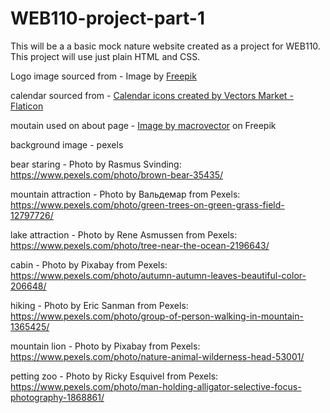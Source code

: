 # WEB110-project-part-1

This will be a a basic mock nature website created as a project for WEB110. This project will use just plain HTML and CSS.

Logo image sourced from - Image by <a href="https://www.freepik.com/free-vector/tree-logo-collection_1022438.htm#page=5&query=tree%20logo&position=34&from_view=keyword&track=ais">Freepik</a>

calendar sourced from - <a href="https://www.flaticon.com/free-icons/calendar" title="calendar icons">Calendar icons created by Vectors Market - Flaticon</a>

moutain used on about page - <a href="https://www.freepik.com/free-vector/vintage-mountains-collection_9586204.htm#query=mountain%20range%20logo&position=21&from_view=keyword&track=ais">Image by macrovector</a> on Freepik

background image - pexels

bear staring - Photo by Rasmus Svinding: https://www.pexels.com/photo/brown-bear-35435/

mountain attraction - Photo by Вальдемар from Pexels: https://www.pexels.com/photo/green-trees-on-green-grass-field-12797726/

lake attraction - Photo by Rene Asmussen from Pexels: https://www.pexels.com/photo/tree-near-the-ocean-2196643/

cabin - Photo by Pixabay from Pexels: https://www.pexels.com/photo/autumn-autumn-leaves-beautiful-color-206648/

hiking - Photo by Eric Sanman from Pexels: https://www.pexels.com/photo/group-of-person-walking-in-mountain-1365425/

mountain lion - Photo by Pixabay from Pexels: https://www.pexels.com/photo/nature-animal-wilderness-head-53001/

petting zoo - Photo by Ricky Esquivel from Pexels: https://www.pexels.com/photo/man-holding-alligator-selective-focus-photography-1868861/